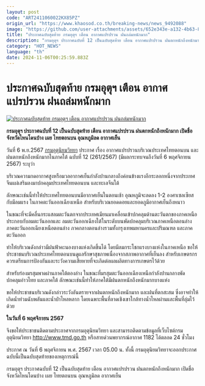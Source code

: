 ```yaml
---
layout: post
code: "ART2411060022KX85PZ"
origin_url: "https://www.khaosod.co.th/breaking-news/news_9492088"
image: "https://github.com/user-attachments/assets/652e343e-a132-4b63-8b63-39321a08d41c"
title: "ประกาศฉบับสุดท้าย กรมอุตุฯ เตือน อากาศแปรปรวน ฝนถล่มหนักมาก"
description: "กรมอุตุฯ ประกาศฉบับที่ 12 เป็นฉบับสุดท้าย เตือน อากาศแปรปรวน ฝนตกหนักถึงหนักมาก เปิดชื่อจังหวัดไหนโดนบ้าง เผย ไทยตอนบน อุณหภูมิลด อากาศเย็น"
category: "HOT_NEWS"
language: "th"
date: 2024-11-06T00:25:59.883Z
---
```


# ประกาศฉบับสุดท้าย กรมอุตุฯ เตือน อากาศแปรปรวน ฝนถล่มหนักมาก

[![ประกาศฉบับสุดท้าย กรมอุตุฯ เตือน อากาศแปรปรวน ฝนถล่มหนักมาก](https://www.khaosod.co.th/wpapp/uploads/2024/11/Meteorological-Department-4.jpg "ประกาศฉบับสุดท้าย กรมอุตุฯ เตือน อากาศแปรปรวน ฝนถล่มหนักมาก")](https://www.khaosod.co.th/wpapp/uploads/2024/11/Meteorological-Department-4.jpg)

**กรมอุตุฯ ประกาศฉบับที่ 12 เป็นฉบับสุดท้าย เตือน อากาศแปรปรวน ฝนตกหนักถึงหนักมาก เปิดชื่อจังหวัดไหนโดนบ้าง เผย ไทยตอนบน อุณหภูมิลด อากาศเย็น**

วันที่ 6 พ.ย.2567 [กรมอุตุนิยมวิทยา](https://www.tmd.go.th/) ประกาศ เรื่อง อากาศแปรปรวนบริเวณประเทศไทยตอนบน และฝนตกหนักถึงหนักมากในภาคใต้ ฉบับที่ 12 (261/2567) (มีผลกระทบจนถึงวันที่ 6 พฤศจิกายน 2567) ระบุว่า

บริเวณความกดอากาศสูงหรือมวลอากาศเย็นกำลังปานกลางถึงค่อนข้างแรงอีกระลอกหนึ่งจากประเทศจีนแผ่เสริมลงมาปกคลุมประเทศไทยตอนบน และทะเลจีนใต้

ลักษณะเช่นนี้ทำให้ประเทศไทยตอนบนมีอากาศเย็นในตอนเช้า อุณหภูมิจะลดลง 1-2 องศาเซลเซียสกับมีลมแรง ในภาคตะวันออกเฉียงเหนือ สำหรับบริเวณยอดดอยและยอดภูมีอากาศเย็นถึงหนาว

ในขณะที่จะมีคลื่นกระแสลมตะวันตกจากประเทศเมียนมาเคลื่อนเข้าปกคลุมด้านตะวันตกของภาคเหนือ ประกอบกับลมตะวันออกและ ลมตะวันออกเฉียงใต้ในระดับบนพัดปกคลุมบริเวณภาคเหนือตอนล่าง ภาคตะวันออกเฉียงเหนือตอนล่าง ภาคกลางตอนล่างรวมทั้งกรุงเทพมหานครและปริมณฑล และภาคตะวันออก

ทำให้บริเวณดังกล่าวมีฝนฟ้าคะนองบางแห่งเกิดขึ้นได้ โดยมีลมกระโชกแรงบางแห่งในภาคเหนือ ขอให้ประชาชนบริเวณประเทศไทยตอนบนดูแลรักษาสุขภาพเนื่องจากสภาพอากาศที่เย็นลง สำหรับเกษตรกรควรเตรียมการป้องกันและระวังความเสียหายที่จะเกิดต่อผลผลิตทางการเกษตรไว้ด้วย

สำหรับร่องมรสุมพาดผ่านภาคใต้ตองล่าง ในขณะที่มรสุมตะวันออกเฉียงเหนือกำลังปานกลางพัดปกคลุมอ่าวไทย และภาคใต้ ลักษณะเช่นนี้ทำให้ภาคใต้มีฝนตกหนักถึงหนักมากบางแห่ง

ขอให้ประชาชนบริเวณดังกล่าวระวังอันตรายจากฝนตกหนักถึงหนักมาก และฝนที่ตกสะสม ซึ่งอาจทำให้เกิดน้ำท่วมฉับพลันและน้ำป่าไหลหลาก โดยเฉพาะพื้นที่ลาดเชิงเขาใกล้ทางน้ำไหลผ่านและพื้นที่ลุ่มไว้ด้วย

**ในวันที่ 6 พฤศจิกายน 2567**

จึงขอให้ประชาชนติดตามประกาศจากกรมอุตุนิยมวิทยา และสามารถติดตามข้อมูลที่เว็บไซต์กรมอุตุนิยมวิทยา http://www.tmd.go.th หรือสายด่วนพยากรณ์อากาศ 1182 ได้ตลอด 24 ชั่วโมง

ประกาศ ณ วันที่ 6 พฤศจิกายน พ.ศ. 2567 เวลา 05.00 น. ทั้งนี้ กรมอุตุนิยมวิทยาจะออกประกาศฉบับนี้เป็นฉบับสุดท้ายของเหตุการณ์นี้

กรมอุตุฯ ประกาศฉบับที่ 12 เป็นฉบับสุดท้าย เตือน อากาศแปรปรวน ฝนตกหนักถึงหนักมาก เปิดชื่อจังหวัดไหนโดนบ้าง เผย ไทยตอนบน อุณหภูมิลด อากาศเย็น
